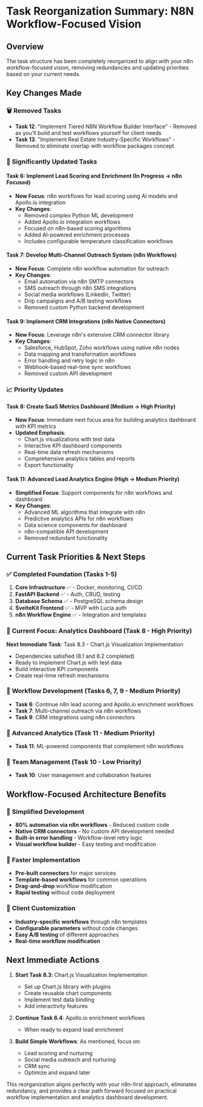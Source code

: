 # Task Reorganization Summary: N8N Workflow-Focused Vision

## Overview
The task structure has been completely reorganized to align with your n8n workflow-focused vision, removing redundancies and updating priorities based on your current needs.

## Key Changes Made

### 🗑️ **Removed Tasks**
- **Task 12**: "Implement Tiered N8N Workflow Builder Interface" - Removed as you'll build and test workflows yourself for client needs
- **Task 13**: "Implement Real Estate Industry-Specific Workflows" - Removed to eliminate overlap with workflow packages concept

### 🔄 **Significantly Updated Tasks**

#### **Task 6: Implement Lead Scoring and Enrichment** (In Progress → n8n Focused)
- **New Focus**: n8n workflows for lead scoring using AI models and Apollo.io integration
- **Key Changes**: 
  - Removed complex Python ML development
  - Added Apollo.io integration workflows
  - Focused on n8n-based scoring algorithms
  - Added AI-powered enrichment processes
  - Includes configurable temperature classification workflows

#### **Task 7: Develop Multi-Channel Outreach System** (n8n Workflows)
- **New Focus**: Complete n8n workflow automation for outreach
- **Key Changes**:
  - Email automation via n8n SMTP connectors
  - SMS outreach through n8n SMS integrations
  - Social media workflows (LinkedIn, Twitter)
  - Drip campaigns and A/B testing workflows
  - Removed custom Python backend development

#### **Task 9: Implement CRM Integrations** (n8n Native Connectors)
- **New Focus**: Leverage n8n's extensive CRM connector library
- **Key Changes**:
  - Salesforce, HubSpot, Zoho workflows using native n8n nodes
  - Data mapping and transformation workflows
  - Error handling and retry logic in n8n
  - Webhook-based real-time sync workflows
  - Removed custom API development

### 📈 **Priority Updates**

#### **Task 8: Create SaaS Metrics Dashboard** (Medium → High Priority)
- **New Focus**: Immediate next focus area for building analytics dashboard with KPI metrics
- **Updated Emphasis**:
  - Chart.js visualizations with test data
  - Interactive KPI dashboard components
  - Real-time data refresh mechanisms
  - Comprehensive analytics tables and reports
  - Export functionality

#### **Task 11: Advanced Lead Analytics Engine** (High → Medium Priority)
- **Simplified Focus**: Support components for n8n workflows and dashboard
- **Key Changes**:
  - Advanced ML algorithms that integrate with n8n
  - Predictive analytics APIs for n8n workflows
  - Data science components for dashboard
  - n8n-compatible API development
  - Removed redundant functionality

## Current Task Priorities & Next Steps

### ✅ **Completed Foundation** (Tasks 1-5)
1. **Core Infrastructure** ✅ - Docker, monitoring, CI/CD
2. **FastAPI Backend** ✅ - Auth, CRUD, testing
3. **Database Schema** ✅ - PostgreSQL schema design
4. **SvelteKit Frontend** ✅ - MVP with Lucia auth
5. **n8n Workflow Engine** ✅ - Integration and templates

### 🎯 **Current Focus: Analytics Dashboard** (Task 8 - High Priority)
**Next Immediate Task**: Task 8.3 - Chart.js Visualization Implementation
- Dependencies satisfied (8.1 and 8.2 completed)
- Ready to implement Chart.js with test data
- Build interactive KPI components
- Create real-time refresh mechanisms

### 🔄 **Workflow Development** (Tasks 6, 7, 9 - Medium Priority)
- **Task 6**: Continue n8n lead scoring and Apollo.io enrichment workflows
- **Task 7**: Multi-channel outreach via n8n workflows
- **Task 9**: CRM integrations using n8n connectors

### 🧠 **Advanced Analytics** (Task 11 - Medium Priority)
- **Task 11**: ML-powered components that complement n8n workflows

### 👥 **Team Management** (Task 10 - Low Priority)
- **Task 10**: User management and collaboration features

## Workflow-Focused Architecture Benefits

### 🎯 **Simplified Development**
- **80% automation via n8n workflows** - Reduced custom code
- **Native CRM connectors** - No custom API development needed
- **Built-in error handling** - Workflow-level retry logic
- **Visual workflow builder** - Easy testing and modification

### 🚀 **Faster Implementation**
- **Pre-built connectors** for major services
- **Template-based workflows** for common operations
- **Drag-and-drop** workflow modification
- **Rapid testing** without code deployment

### 🔧 **Client Customization**
- **Industry-specific workflows** through n8n templates
- **Configurable parameters** without code changes
- **Easy A/B testing** of different approaches
- **Real-time workflow modification**

## Next Immediate Actions

1. **Start Task 8.3**: Chart.js Visualization Implementation
   - Set up Chart.js library with plugins
   - Create reusable chart components
   - Implement test data binding
   - Add interactivity features

2. **Continue Task 6.4**: Apollo.io enrichment workflows
   - When ready to expand lead enrichment

3. **Build Simple Workflows**: As mentioned, focus on:
   - Lead scoring and nurturing
   - Social media outreach and nurturing  
   - CRM sync
   - Optimize and expand later

This reorganization aligns perfectly with your n8n-first approach, eliminates redundancy, and provides a clear path forward focused on practical workflow implementation and analytics dashboard development. 